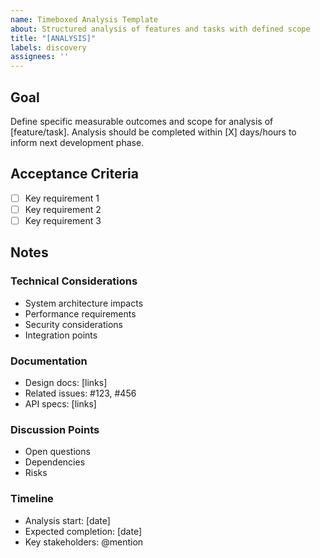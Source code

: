 ```yaml
---
name: Timeboxed Analysis Template
about: Structured analysis of features and tasks with defined scope
title: "[ANALYSIS]"
labels: discovery
assignees: ''
---
```


## Goal
Define specific measurable outcomes and scope for analysis of [feature/task]. Analysis should be completed within [X] days/hours to inform next development phase.

## Acceptance Criteria
- [ ] Key requirement 1
- [ ] Key requirement 2 
- [ ] Key requirement 3

## Notes
### Technical Considerations
- System architecture impacts
- Performance requirements
- Security considerations
- Integration points

### Documentation
- Design docs: [links]
- Related issues: #123, #456
- API specs: [links]

### Discussion Points
- Open questions
- Dependencies
- Risks

### Timeline
- Analysis start: [date]
- Expected completion: [date]
- Key stakeholders: @mention

